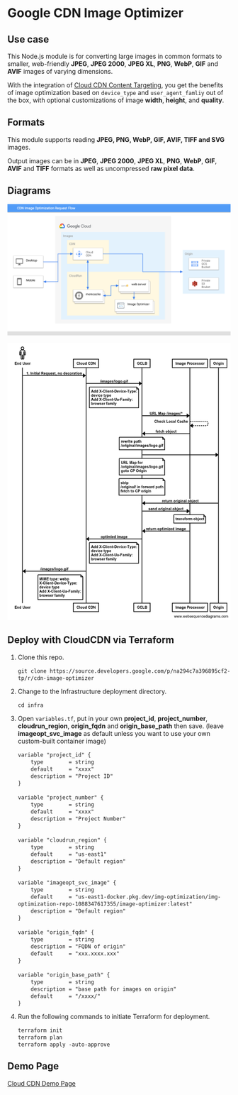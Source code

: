# Google CDN Image Optimizer

## Use case
This Node.js module is for converting large images in common formats to smaller, web-friendly **JPEG**, **JPEG 2000**, **JPEG XL**, **PNG**, **WebP**, **GIF** and **AVIF** images of varying dimensions.

With the integration of [Cloud CDN Content Targeting](http://go/customer-cloud-cdn-modify-cache-key), you get the benefits of image optimization based on `device_type` and `user_agent_famliy` out of the box, with optional customizations of image **width**, **height**, and **quality**.

## Formats

This module supports reading **JPEG, PNG, WebP, GIF, AVIF, TIFF and SVG** images.

Output images can be in **JPEG**, **JPEG 2000**, **JPEG XL**, **PNG**, **WebP**, **GIF**, **AVIF** and **TIFF** formats as well as uncompressed **raw pixel data**.

## Diagrams
![Architecture_Diagram](./architecture_diagrams/CDN_ImageOptimization_Architecture_Diagram.png)

![Sequence_Flow_Diagram](./architecture_diagrams/Sequence_Flow_Diagram.png)


## Deploy with CloudCDN via Terraform

1. Clone this repo.
   ```
   git clone https://source.developers.google.com/p/na294c7a396895cf2-tp/r/cdn-image-optimizer
   ```

1. Change to the Infrastructure deployment directory.
   ```
   cd infra
   ```

1. Open `variables.tf`, put in your own **project_id**, **project_number**, **cloudrun_region**, **origin_fqdn** and **origin_base_path** then save.
(leave **imageopt_svc_image** as default unless you want to use your own custom-built container image)
    ```
    variable "project_id" {
        type        = string
        default     = "xxxx"
        description = "Project ID"
    }

    variable "project_number" {
        type        = string
        default     = "xxxx"
        description = "Project Number"
    }

    variable "cloudrun_region" {
        type        = string
        default     = "us-east1"
        description = "Default region"
    }

    variable "imageopt_svc_image" {
        type        = string
        default     = "us-east1-docker.pkg.dev/img-optimization/img-optimization-repo-1088347617355/image-optimizer:latest"
        description = "Default region"
    }

    variable "origin_fqdn" {
        type        = string
        description = "FQDN of origin"
        default     = "xxx.xxxx.xxx"
    }

    variable "origin_base_path" {
        type        = string
        description = "base path for images on origin"
        default     = "/xxxx/"
    }
    ```


1. Run the following commands to initiate Terraform for deployment. 
    ```
    terraform init
    terraform plan
    terraform apply -auto-approve
    ```

## Demo Page

[Cloud CDN Demo Page](https://images.thegoogle.cloud/cdn-IO.html)